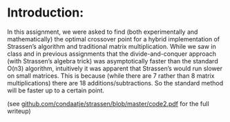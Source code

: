 
# Introduction: 
In this assignment, we were asked to find (both experimentally and mathematically) the optimal crossover point for a hybrid implementation of Strassen’s algorithm and traditional matrix multiplication. While we saw in class and in previous assignments that the divide-and-conquer approach (with Strassen’s algebra trick) was asymptotically faster than the standard O(n3) algorithm, intuitively it was apparent that Strassen’s would run slower on small matrices. This is because (while there are 7 rather than 8 matrix multiplications) there are 18 additions/subtractions. So the standard method will be faster up to a certain point.

(see [github.com/condaatje/strassen/blob/master/code2.pdf](https://github.com/condaatje/strassen/blob/master/code2.pdf) for the full writeup)
